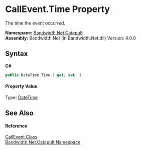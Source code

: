 ﻿# CallEvent.Time Property 
 

The time the event occurred.

**Namespace:**&nbsp;<a href ="N_Bandwidth_Net_Catapult.md">Bandwidth.Net.Catapult</a><br />**Assembly:**&nbsp;Bandwidth.Net (in Bandwidth.Net.dll) Version: 4.0.0

## Syntax

**C#**<br />
``` C#
public DateTime Time { get; set; }
```


#### Property Value
Type: <a href="http://msdn2.microsoft.com/en-us/library/03ybds8y" target="_blank">DateTime</a>

## See Also


#### Reference
<a href ="T_Bandwidth_Net_Catapult_CallEvent.md">CallEvent Class</a><br /><a href ="N_Bandwidth_Net_Catapult.md">Bandwidth.Net.Catapult Namespace</a><br />